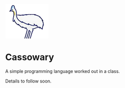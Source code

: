 ![](./docs/logo.png)

# Cassowary

A simple programming language worked out in a class.

Details to follow soon.

